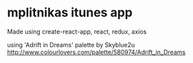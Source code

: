 # mplitnikas itunes app
Made using create-react-app, react, redux, axios




using 'Adrift in Dreams' palette by Skyblue2u
http://www.colourlovers.com/palette/580974/Adrift_in_Dreams